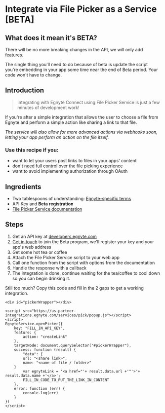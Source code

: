 # Integrate via File Picker as a Service [BETA]

## What does it mean it's BETA?

There will be no more breaking changes in the API, we will only add features.

The single thing you'll need to do because of beta is update the script you're embedding in your app some time near the end of Beta period. Your code won't have to change.

## Introduction

> Integrating with Egnyte Connect using File Picker Service is just a few minutes of development work!

If you're after a simple integration that allows the user to choose a file from Egnyte and perform a simple action like sharing a link to that file.

*The service will also allow for more advanced actions via webhooks soon, letting your app perform an action on the file itself.*


### Use this recipe if you:
- want to let your users post links to files in your apps' content
- don't need full control over the file picking experience
- want to avoid implementing authorization through OAuth

## Ingredients

- Two tablespoons of understanding: [Egnyte-specific terms](definitions.md)
- API Key and **Beta registration**
- [File Picker Service documentation](https://github.com/egnyte/for-integrators/blob/master/doc/FPaaS.md)

## Steps

1. Get an API key at [developers.egnyte.com](https://developers.egnyte.com)
1. [Get in touch](contact.md) to join the Beta program, we'll register your key and your app's web address
1. Get some hot tea or coffee
1. Attach the File Picker Service script to your web app
1. Call one function from the script with options from the documentation
1. Handle the response with a callback
1. The integration is done, continue waiting for the tea/coffee to cool down so you can begin drinking it.

Still too much? Copy this code and fill in the 2 gaps to get a working integration.

```hmtl
<div id="pickerWrapper"></div>

<script src="https://us-partner-integrations.egnyte.com/services/pick/popup.js"></script>
<script>
EgnyteService.openPicker({
    key: "FILL_IN_API_KEY",
    feature: {
        action: "createLink"
    },
    targetNode: document.querySelector("#pickerWrapper"),
    success: function (result) {
        "data": {
        url: "<share link>",
        name: "<name of file / folder>"
    }
        var egnyteLink = '<a href="'+ result.data.url +'"'>'+ result.data.name +'</a>';
        FILL_IN_CODE_TO_PUT_THE_LINK_IN_CONTENT
    },
    error: function (err) {
        console.log(err)
    }
})
</script>
```
